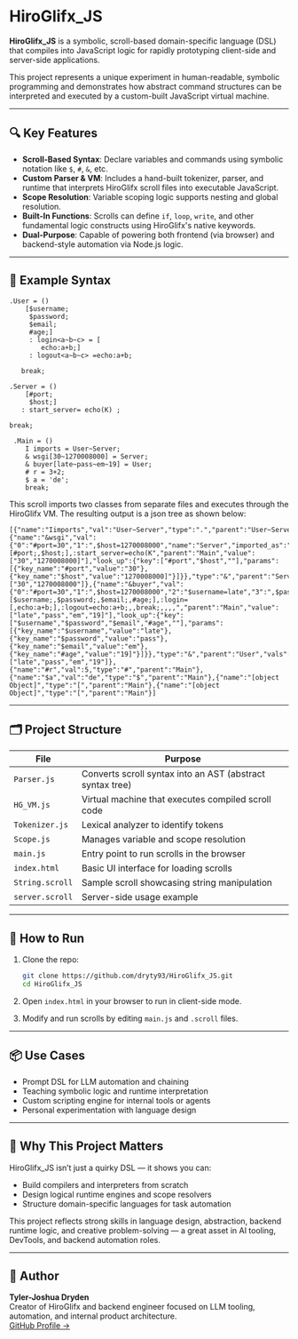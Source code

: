 # HiroGlifx_JS

**HiroGlifx_JS** is a symbolic, scroll-based domain-specific language (DSL) that compiles into JavaScript logic for rapidly prototyping client-side and server-side applications.

This project represents a unique experiment in human-readable, symbolic programming and demonstrates how abstract command structures can be interpreted and executed by a custom-built JavaScript virtual machine.

---

## 🔍 Key Features

- **Scroll-Based Syntax**: Declare variables and commands using symbolic notation like `$`, `#`, `&`, etc.
- **Custom Parser & VM**: Includes a hand-built tokenizer, parser, and runtime that interprets HiroGlifx scroll files into executable JavaScript.
- **Scope Resolution**: Variable scoping logic supports nesting and global resolution.
- **Built-In Functions**: Scrolls can define `if`, `loop`, `write`, and other fundamental logic constructs using HiroGlifx's native keywords.
- **Dual-Purpose**: Capable of powering both frontend (via browser) and backend-style automation via Node.js logic.

---

## 🧠 Example Syntax

```scroll
.User = ()
    [$username;
     $password;
     $email;
     #age;]
     : login<a~b~c> = [
        echo:a+b;]
     : logout<a~b~c> =echo:a+b;

   break;

.Server = ()
    [#port;
     $host;]
   : start_server= echo(K) ;

break;

 .Main = ()
    I imports = User~Server;
    & wsgi[30~1270008000] = Server;
    & buyer[late~pass~em~19] = User;
    # r = 3+2;
    $ a = 'de';
    break;

```

This scroll imports two classes from separate files and executes through the HiroGlifx VM. The resulting output is a json tree as shown below:

```
[{"name":"Iimports","val":"User~Server","type":".","parent":"User~Server"},{"name":"&wsgi","val":{"0":"#port=30","1":",$host=1270008000","name":"Server","imported_as":"&wsgi","body":",[#port;,$host;],:start_server=echo(K","parent":"Main","value":["30","1270008000]"],"look_up":{"key":["#port","$host",""],"params":[{"key_name":"#port","value":"30"},{"key_name":"$host","value":"1270008000]"}]}},"type":"&","parent":"Server","vals":["30","1270008000"]},{"name":"&buyer","val":{"0":"#port=30","1":",$host=1270008000","2":"$username=late","3":",$password=pass","name":"User","imported_as":"&buyer","body":",[$username;,$password;,$email;,#age;],:login=[,echo:a+b;],:logout=echo:a+b;,,break;,,,,","parent":"Main","value":["late","pass","em","19]"],"look_up":{"key":["$username","$password","$email","#age",""],"params":[{"key_name":"$username","value":"late"},{"key_name":"$password","value":"pass"},{"key_name":"$email","value":"em"},{"key_name":"#age","value":"19]"}]}},"type":"&","parent":"User","vals":["late","pass","em","19"]},{"name":"#r","val":5,"type":"#","parent":"Main"},{"name":"$a","val":"de","type":"$","parent":"Main"},{"name":"[object Object]","type":"[","parent":"Main"},{"name":"[object Object]","type":"[","parent":"Main"}]

```
---

## 🗂️ Project Structure

| File                  | Purpose |
|-----------------------|---------|
| `Parser.js`           | Converts scroll syntax into an AST (abstract syntax tree) |
| `HG_VM.js`            | Virtual machine that executes compiled scroll code |
| `Tokenizer.js`        | Lexical analyzer to identify tokens |
| `Scope.js`            | Manages variable and scope resolution |
| `main.js`             | Entry point to run scrolls in the browser |
| `index.html`          | Basic UI interface for loading scrolls |
| `String.scroll`       | Sample scroll showcasing string manipulation |
| `server.scroll`       | Server-side usage example |

---

## 🚀 How to Run

1. Clone the repo:
   ```bash
   git clone https://github.com/dryty93/HiroGlifx_JS.git
   cd HiroGlifx_JS
   ```

2. Open `index.html` in your browser to run in client-side mode.

3. Modify and run scrolls by editing `main.js` and `.scroll` files.

---

## 📦 Use Cases

- Prompt DSL for LLM automation and chaining
- Teaching symbolic logic and runtime interpretation
- Custom scripting engine for internal tools or agents
- Personal experimentation with language design

---

## 📌 Why This Project Matters

HiroGlifx_JS isn’t just a quirky DSL — it shows you can:
- Build compilers and interpreters from scratch
- Design logical runtime engines and scope resolvers
- Structure domain-specific languages for task automation

This project reflects strong skills in language design, abstraction, backend runtime logic, and creative problem-solving — a great asset in AI tooling, DevTools, and backend automation roles.

---

## 👤 Author

**Tyler-Joshua Dryden**  
Creator of HiroGlifx and backend engineer focused on LLM tooling, automation, and internal product architecture.  
[GitHub Profile →](https://github.com/dryty93)
